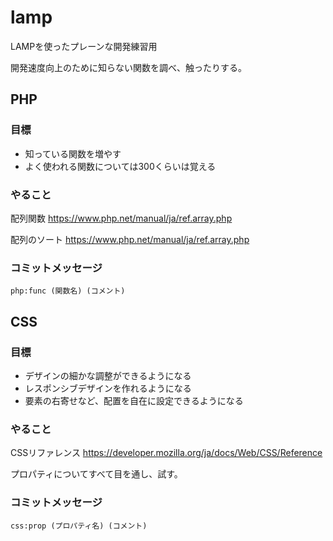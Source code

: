 # lamp
LAMPを使ったプレーンな開発練習用

開発速度向上のために知らない関数を調べ、触ったりする。

## PHP
### 目標
* 知っている関数を増やす
* よく使われる関数については300くらいは覚える

### やること
配列関数
https://www.php.net/manual/ja/ref.array.php

配列のソート
https://www.php.net/manual/ja/ref.array.php

### コミットメッセージ
```
php:func (関数名) (コメント)
```


## CSS
### 目標
* デザインの細かな調整ができるようになる
* レスポンシブデザインを作れるようになる
* 要素の右寄せなど、配置を自在に設定できるようになる
 
### やること
CSSリファレンス
https://developer.mozilla.org/ja/docs/Web/CSS/Reference

プロパティについてすべて目を通し、試す。

### コミットメッセージ
```
css:prop (プロパティ名) (コメント)
```
